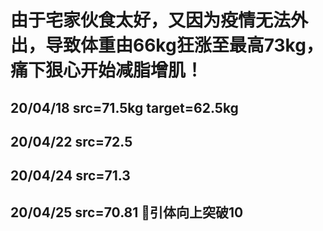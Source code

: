 # 由于宅家伙食太好，又因为疫情无法外出，导致体重由66kg狂涨至最高73kg，痛下狠心开始减脂增肌！
## 20/04/18 src=71.5kg target=62.5kg
## 20/04/22 src=72.5
## 20/04/24 src=71.3
## 20/04/25 src=70.81 🐶引体向上突破10
